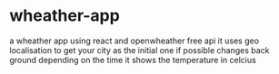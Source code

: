 # wheather-app
a wheather app using react and openwheather free api it uses geo localisation to get your city as the initial one if possible changes back ground depending on the time it shows the temperature in celcius 
